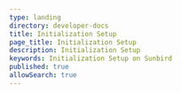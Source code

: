 ```yaml
---
type: landing
directory: developer-docs
title: Initialization Setup
page_title: Initialization Setup
description: Initialization Setup
keywords: Initialization Setup on Sunbird
published: true
allowSearch: true
---
```

